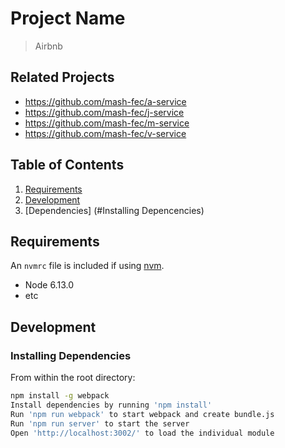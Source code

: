 # Project Name

> Airbnb

## Related Projects

  - https://github.com/mash-fec/a-service
  - https://github.com/mash-fec/j-service
  - https://github.com/mash-fec/m-service
  - https://github.com/mash-fec/v-service

## Table of Contents

1. [Requirements](#Requirements)
2. [Development](#Development)
3. [Dependencies] (#Installing Depencencies)

## Requirements

An `nvmrc` file is included if using [nvm](https://github.com/creationix/nvm).

- Node 6.13.0
- etc

## Development

### Installing Dependencies

From within the root directory:

```sh
npm install -g webpack
Install dependencies by running 'npm install'
Run 'npm run webpack' to start webpack and create bundle.js
Run 'npm run server' to start the server
Open 'http://localhost:3002/' to load the individual module
```